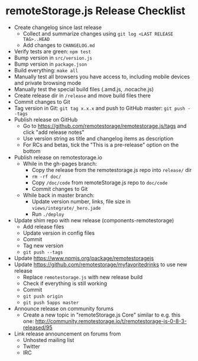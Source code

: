 # remoteStorage.js Release Checklist

* Create changelog since last release
    * Collect and summarize changes using `git log <LAST RELEASE TAG>..HEAD`
    * Add changes to `CHANGELOG.md`
* Verify tests are green: `npm test`
* Bump version in `src/version.js`
* Bump version in `package.json`
* Build everything: `make all`
* Manually test all browsers you have access to, including mobile devices and private browsing mode
* Manually test the special build files (.amd.js, .nocache.js)
* Create release dir in `/release` and move build files there
* Commit changes to Git
* Tag version in Git: `git tag x.x.x` and push to GitHub master: `git push --tags`
* Publish release on GitHub
    * Go to https://github.com/remotestorage/remotestorage.js/tags and click "add release notes"
    * Use version string as title and changelog items as description
    * For RCs and betas, tick the "This is a pre-release" option on the bottom
* Publish release on remotestorage.io
    * While in the gh-pages branch:
        * Copy the release from the remotestorage.js repo into `release/` dir
        * `rm -rf doc/`
        * Copy `/doc/code` from remoteStorage.js repo to `doc/code`
        * Commit changes to Git
    * While back in master branch:
        * Update version number, links, file size in `views/integrate/_hero.jade`
        * Run `./deploy`
* Update shim repo with new release (components-remotestorage)
    * Add release files
    * Update version in config files
    * Commit
    * Tag new version
    * `git push --tags`
* Update https://www.npmjs.org/package/remotestoragejs
* Update https://github.com/remotestorage/myfavoritedrinks to use new release
    * Replace `remotestorage.js` with new release build
    * Check if everything is still working
    * Commit
    * `git push origin`
    * `git push 5apps master`
* Announce release on community forums
    * Create a new topic in "remoteStorage.js Core" similar to e.g. this one: http://community.remotestorage.io/t/remotestorage-js-0-8-3-released/95
* Link release announcement on forums from
    * Unhosted mailing list
    * Twitter
    * IRC

